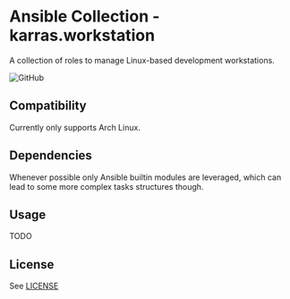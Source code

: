 # Ansible Collection - karras.workstation

A collection of roles to manage Linux-based development workstations.

![GitHub](https://github.com/karras/ansible-collection-workstation/workflows/Test/badge.svg?branch=main)

## Compatibility

Currently only supports Arch Linux.

## Dependencies

Whenever possible only Ansible builtin modules are leveraged, which can lead to
some more complex tasks structures though.

## Usage

TODO

## License

See [LICENSE](./LICENSE)
